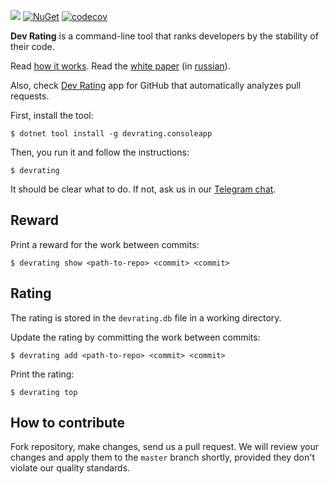 ![](https://github.com/victorx64/devrating/workflows/build/badge.svg)
[![NuGet](https://img.shields.io/nuget/v/DevRating.ConsoleApp.svg)](https://www.nuget.org/packages/DevRating.ConsoleApp/)
[![codecov](https://codecov.io/gh/victorx64/devrating/branch/master/graph/badge.svg)](https://codecov.io/gh/victorx64/devrating)

**Dev Rating** is a command-line tool that ranks developers by the stability of their code. 

Read [how it works](docs/how-it-works.md). Read the 
[white paper](docs/white-paper.md) (in [russian](docs/white-paper-ru.md)).

Also, check [Dev Rating](https://github.com/marketplace/dev-rating) app for 
GitHub that automatically analyzes pull requests. 

First, install the tool:

```
$ dotnet tool install -g devrating.consoleapp
```

Then, you run it and follow the instructions:

```
$ devrating
```

It should be clear what to do. If not, ask us in
our [Telegram chat](https://t.me/devratingchat).

## Reward

Print a reward for the work between commits:

```
$ devrating show <path-to-repo> <commit> <commit>
```

## Rating

The rating is stored in the `devrating.db` file in a working directory.

Update the rating by committing the work between commits:

```
$ devrating add <path-to-repo> <commit> <commit>
```

Print the rating:

```
$ devrating top
```

## How to contribute

Fork repository, make changes, send us a pull request. We will review
your changes and apply them to the `master` branch shortly, provided
they don't violate our quality standards.
